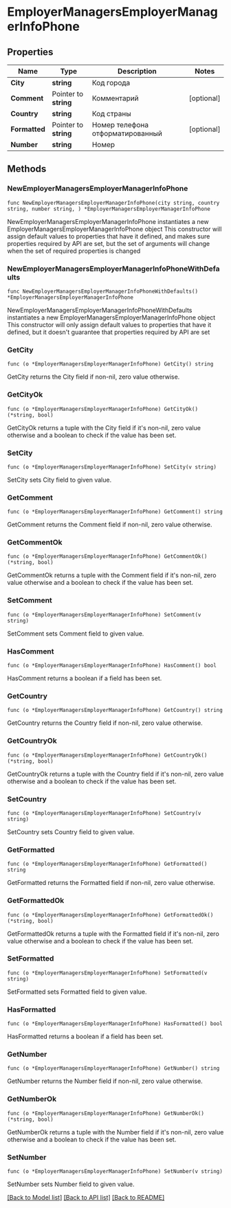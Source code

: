 # EmployerManagersEmployerManagerInfoPhone

## Properties

Name | Type | Description | Notes
------------ | ------------- | ------------- | -------------
**City** | **string** | Код города | 
**Comment** | Pointer to **string** | Комментарий | [optional] 
**Country** | **string** | Код страны | 
**Formatted** | Pointer to **string** | Номер телефона отформатированный | [optional] 
**Number** | **string** | Номер | 

## Methods

### NewEmployerManagersEmployerManagerInfoPhone

`func NewEmployerManagersEmployerManagerInfoPhone(city string, country string, number string, ) *EmployerManagersEmployerManagerInfoPhone`

NewEmployerManagersEmployerManagerInfoPhone instantiates a new EmployerManagersEmployerManagerInfoPhone object
This constructor will assign default values to properties that have it defined,
and makes sure properties required by API are set, but the set of arguments
will change when the set of required properties is changed

### NewEmployerManagersEmployerManagerInfoPhoneWithDefaults

`func NewEmployerManagersEmployerManagerInfoPhoneWithDefaults() *EmployerManagersEmployerManagerInfoPhone`

NewEmployerManagersEmployerManagerInfoPhoneWithDefaults instantiates a new EmployerManagersEmployerManagerInfoPhone object
This constructor will only assign default values to properties that have it defined,
but it doesn't guarantee that properties required by API are set

### GetCity

`func (o *EmployerManagersEmployerManagerInfoPhone) GetCity() string`

GetCity returns the City field if non-nil, zero value otherwise.

### GetCityOk

`func (o *EmployerManagersEmployerManagerInfoPhone) GetCityOk() (*string, bool)`

GetCityOk returns a tuple with the City field if it's non-nil, zero value otherwise
and a boolean to check if the value has been set.

### SetCity

`func (o *EmployerManagersEmployerManagerInfoPhone) SetCity(v string)`

SetCity sets City field to given value.


### GetComment

`func (o *EmployerManagersEmployerManagerInfoPhone) GetComment() string`

GetComment returns the Comment field if non-nil, zero value otherwise.

### GetCommentOk

`func (o *EmployerManagersEmployerManagerInfoPhone) GetCommentOk() (*string, bool)`

GetCommentOk returns a tuple with the Comment field if it's non-nil, zero value otherwise
and a boolean to check if the value has been set.

### SetComment

`func (o *EmployerManagersEmployerManagerInfoPhone) SetComment(v string)`

SetComment sets Comment field to given value.

### HasComment

`func (o *EmployerManagersEmployerManagerInfoPhone) HasComment() bool`

HasComment returns a boolean if a field has been set.

### GetCountry

`func (o *EmployerManagersEmployerManagerInfoPhone) GetCountry() string`

GetCountry returns the Country field if non-nil, zero value otherwise.

### GetCountryOk

`func (o *EmployerManagersEmployerManagerInfoPhone) GetCountryOk() (*string, bool)`

GetCountryOk returns a tuple with the Country field if it's non-nil, zero value otherwise
and a boolean to check if the value has been set.

### SetCountry

`func (o *EmployerManagersEmployerManagerInfoPhone) SetCountry(v string)`

SetCountry sets Country field to given value.


### GetFormatted

`func (o *EmployerManagersEmployerManagerInfoPhone) GetFormatted() string`

GetFormatted returns the Formatted field if non-nil, zero value otherwise.

### GetFormattedOk

`func (o *EmployerManagersEmployerManagerInfoPhone) GetFormattedOk() (*string, bool)`

GetFormattedOk returns a tuple with the Formatted field if it's non-nil, zero value otherwise
and a boolean to check if the value has been set.

### SetFormatted

`func (o *EmployerManagersEmployerManagerInfoPhone) SetFormatted(v string)`

SetFormatted sets Formatted field to given value.

### HasFormatted

`func (o *EmployerManagersEmployerManagerInfoPhone) HasFormatted() bool`

HasFormatted returns a boolean if a field has been set.

### GetNumber

`func (o *EmployerManagersEmployerManagerInfoPhone) GetNumber() string`

GetNumber returns the Number field if non-nil, zero value otherwise.

### GetNumberOk

`func (o *EmployerManagersEmployerManagerInfoPhone) GetNumberOk() (*string, bool)`

GetNumberOk returns a tuple with the Number field if it's non-nil, zero value otherwise
and a boolean to check if the value has been set.

### SetNumber

`func (o *EmployerManagersEmployerManagerInfoPhone) SetNumber(v string)`

SetNumber sets Number field to given value.



[[Back to Model list]](../README.md#documentation-for-models) [[Back to API list]](../README.md#documentation-for-api-endpoints) [[Back to README]](../README.md)


